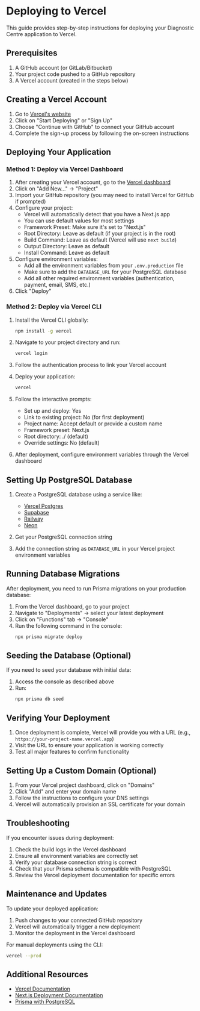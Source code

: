# Deploying to Vercel

This guide provides step-by-step instructions for deploying your Diagnostic Centre application to Vercel.

## Prerequisites

1. A GitHub account (or GitLab/Bitbucket)
2. Your project code pushed to a GitHub repository
3. A Vercel account (created in the steps below)

## Creating a Vercel Account

1. Go to [Vercel's website](https://vercel.com/)
2. Click on "Start Deploying" or "Sign Up"
3. Choose "Continue with GitHub" to connect your GitHub account
4. Complete the sign-up process by following the on-screen instructions

## Deploying Your Application

### Method 1: Deploy via Vercel Dashboard

1. After creating your Vercel account, go to the [Vercel dashboard](https://vercel.com/dashboard)
2. Click on "Add New..." → "Project"
3. Import your GitHub repository (you may need to install Vercel for GitHub if prompted)
4. Configure your project:
   - Vercel will automatically detect that you have a Next.js app
   - You can use default values for most settings
   - Framework Preset: Make sure it's set to "Next.js"
   - Root Directory: Leave as default (if your project is in the root)
   - Build Command: Leave as default (Vercel will use `next build`)
   - Output Directory: Leave as default
   - Install Command: Leave as default
5. Configure environment variables:
   - Add all the environment variables from your `.env.production` file
   - Make sure to add the `DATABASE_URL` for your PostgreSQL database
   - Add all other required environment variables (authentication, payment, email, SMS, etc.)
6. Click "Deploy"

### Method 2: Deploy via Vercel CLI

1. Install the Vercel CLI globally:
   ```bash
   npm install -g vercel
   ```

2. Navigate to your project directory and run:
   ```bash
   vercel login
   ```

3. Follow the authentication process to link your Vercel account

4. Deploy your application:
   ```bash
   vercel
   ```

5. Follow the interactive prompts:
   - Set up and deploy: Yes
   - Link to existing project: No (for first deployment)
   - Project name: Accept default or provide a custom name
   - Framework preset: Next.js
   - Root directory: ./ (default)
   - Override settings: No (default)

6. After deployment, configure environment variables through the Vercel dashboard

## Setting Up PostgreSQL Database

1. Create a PostgreSQL database using a service like:
   - [Vercel Postgres](https://vercel.com/docs/storage/vercel-postgres)
   - [Supabase](https://supabase.com/)
   - [Railway](https://railway.app/)
   - [Neon](https://neon.tech/)

2. Get your PostgreSQL connection string

3. Add the connection string as `DATABASE_URL` in your Vercel project environment variables

## Running Database Migrations

After deployment, you need to run Prisma migrations on your production database:

1. From the Vercel dashboard, go to your project
2. Navigate to "Deployments" → select your latest deployment
3. Click on "Functions" tab → "Console"
4. Run the following command in the console:
   ```bash
   npx prisma migrate deploy
   ```

## Seeding the Database (Optional)

If you need to seed your database with initial data:

1. Access the console as described above
2. Run:
   ```bash
   npx prisma db seed
   ```

## Verifying Your Deployment

1. Once deployment is complete, Vercel will provide you with a URL (e.g., `https://your-project-name.vercel.app`)
2. Visit the URL to ensure your application is working correctly
3. Test all major features to confirm functionality

## Setting Up a Custom Domain (Optional)

1. From your Vercel project dashboard, click on "Domains"
2. Click "Add" and enter your domain name
3. Follow the instructions to configure your DNS settings
4. Vercel will automatically provision an SSL certificate for your domain

## Troubleshooting

If you encounter issues during deployment:

1. Check the build logs in the Vercel dashboard
2. Ensure all environment variables are correctly set
3. Verify your database connection string is correct
4. Check that your Prisma schema is compatible with PostgreSQL
5. Review the Vercel deployment documentation for specific errors

## Maintenance and Updates

To update your deployed application:

1. Push changes to your connected GitHub repository
2. Vercel will automatically trigger a new deployment
3. Monitor the deployment in the Vercel dashboard

For manual deployments using the CLI:

```bash
vercel --prod
```

## Additional Resources

- [Vercel Documentation](https://vercel.com/docs)
- [Next.js Deployment Documentation](https://nextjs.org/docs/deployment)
- [Prisma with PostgreSQL](https://www.prisma.io/docs/concepts/database-connectors/postgresql)
